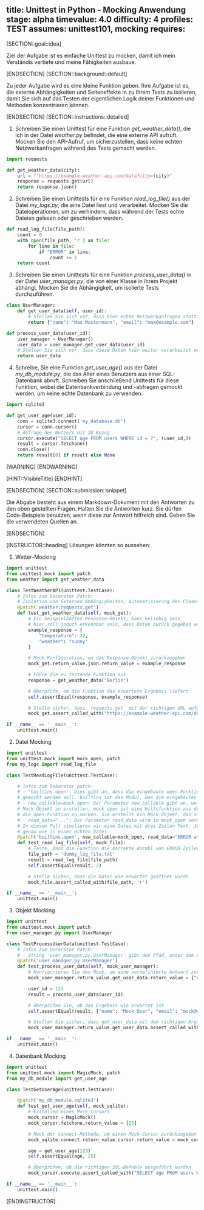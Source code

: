 title: Unittest in Python - Mocking Anwendung
stage: alpha
timevalue: 4.0
difficulty: 4
profiles: TEST
assumes: unittest101, mocking
requires:
---
[SECTION::goal::idea]

Ziel der Aufgabe ist es einfache Unittest zu mocken, damit ich mein Verständis vertiefe und meine Fähigkeiten ausbaue.

[ENDSECTION]
[SECTION::background::default]

Zu jeder Aufgabe wird es eine kleine Funktion geben. Ihre Aufgabe ist es, die externe Abhängigkeiten und Seiteneffekte
in zu Ihrem Tests zu isolieren, damit Sie sich auf das Testen der eigentlichen Logik deiner Funktionen und Methoden
konzentrieren können.

[ENDSECTION]
[SECTION::instructions::detailed]

1. Schreiben Sie einen Unittest für eine Funktion *get_weather_data()*, die ich in der Datei *weather.py* befindet, die eine externe API aufruft. Mocken Sie den API-Aufruf, um
sicherzustellen, dass keine echten Netzwerkanfragen während des Tests gemacht werden.

```Python
import requests

def get_weather_data(city):
    url = f"https://example-weather-api.com/data?city={city}"
    response = requests.get(url)
    return response.json()
```

2. Schreiben Sie einen Unittests für eine Funktion *read_log_file()* aus der Datei *my_logs.py*, die eine Datei liest und verarbeitet. Mocken Sie die Dateioperationen, um zu verhindern, dass während der Tests echte Dateien gelesen oder geschrieben werden.

```Python
def read_log_file(file_path):
    count = 0
    with open(file_path, 'r') as file:
        for line in file:
            if "ERROR" in line:
                count += 1
    return count
```

3. Schreiben Sie einen Unittests für eine Funktion *process_user_data()* in der Datei *user_manager.py*, die von einer Klasse in Ihrem Projekt abhängt. Mocken Sie die Abhängigkeit, um isolierte Tests durchzuführen.

```Python
class UserManager:
    def get_user_data(self, user_id):
        # Stellen Sie sich vor, dass hier echte Netzwerkanfragen stattfinden
        return {"name": "Max Mustermann", "email": "max@example.com"}

def process_user_data(user_id):
    user_manager = UserManager()
    user_data = user_manager.get_user_data(user_id)
    # Stellen Sie sich vor, dass diese Daten hier weiter verarbeitet werden
    return user_data
```

4. Schreibe, Sie eine Funktion *get_user_age()* aus der Datei *my_db_module.py*, die das Alter eines Benutzers aus einer SQL-Datenbank abruft. Schreiben Sie anschließend Unittests für diese Funktion, wobei die Datenbankverbindung und -abfragen gemockt werden, um keine echte Datenbank zu verwenden.

```Python
import sqlite3

def get_user_age(user_id):
    conn = sqlite3.connect('my_database.db')
    cursor = conn.cursor()
    # Abfrage des Nutzers mit ID Bezug
    cursor.execute("SELECT age FROM users WHERE id = ?", (user_id,))
    result = cursor.fetchone()
    conn.close()
    return result[0] if result else None
```

[WARNING]
[ENDWARNING]

[HINT::VisibleTitle]
[ENDHINT]

[ENDSECTION]
[SECTION::submission::snippet]

Die Abgabe besteht aus einem Markdown-Dokument mit den Antworten zu den oben gestellten Fragen.
Halten Sie die Antworten kurz.
Sie dürfen Code-Beispiele benutzen, wenn diese zur Antwort hilfreich sind.
Geben Sie die verwendeten Quellen an.

[ENDSECTION]

[INSTRUCTOR::heading]
Lösungen könnten so aussehen:

1. Wetter-Mocking

```Python
import unittest
from unittest.mock import patch
from weather import get_weather_data

class TestWeatherAPI(unittest.TestCase):
    # Infos zum Decorator Patch:
    # Isolation von Externen Abhängigkeiten, Automatisierung des Cleanups, Simulieren von Verhalten
    @patch('weather.requests.get')
    def test_get_weather_data(self, mock_get):
        # Ein beispielhaftes Response-Objekt, kann beliebig sein
        # hier soll jedoch erkennbar sein, dass Daten zurück gegeben werden
        example_response = {
            "temperature": 22,
            "weather": "sunny"
        }

        # Mock-Konfiguration, um das Response-Objekt zurückzugeben
        mock_get.return_value.json.return_value = example_response

        # Führe die zu testende Funktion aus
        response = get_weather_data("Berlin")

        # Überprüfe, ob die Funktion das erwartete Ergebnis liefert
        self.assertEqual(response, example_response)

        # Stelle sicher, dass `requests.get` mit der richtigen URL aufgerufen wurde
        mock_get.assert_called_with("https://example-weather-api.com/data?city=Berlin")

if __name__ == '__main__':
    unittest.main()
```

2. Datei Mocking

```Python
import unittest
from unittest.mock import mock_open, patch
from my_logs import read_log_file 

class TestReadLogFile(unittest.TestCase):

    # Infos zum Dekorator patch:
    # - 'builtins.open': Dies gibt an, dass die eingebaute open-Funktion, die normalerweise für Dateioperationen verwendet wird, 
    # gemockt werden soll. builtins ist das Modul, das die eingebauten Funktionen in Python enthält.
    # - new_callable=mock_open: Der Parameter new_callable gibt an, welche Klasse oder Funktion verwendet werden soll, um das 
    # Mock-Objekt zu erstellen. mock_open ist eine Hilfsfunktion aus dem unittest.mock-Modul, die speziell dafür entwickelt wurde, 
    # die open-Funktion zu mocken. Sie erstellt ein Mock-Objekt, das sich ähnlich wie ein Dateiobjekt verhält.
    # - read_data="...": Der Parameter read_data wird in mock_open verwendet, um den Inhalt der gemockten Datei festzulegen. 
    # In diesem Fall simulieren wir eine Datei mit drei Zeilen Text. Jedes Vorkommen von \n repräsentiert einen Zeilenumbruch, 
    # genau wie in einer echten Datei.
    @patch('builtins.open', new_callable=mock_open, read_data="ERROR at line 1\nOK at line 2\nERROR at line 3\n")
    def test_read_log_file(self, mock_file):
        # Teste, dass die Funktion die korrekte Anzahl von ERROR-Zeilen zählt
        file_path = 'dummy_log_file.txt'
        result = read_log_file(file_path)
        self.assertEqual(result, 2)

        # Stelle sicher, dass die Datei wie erwartet geöffnet wurde
        mock_file.assert_called_with(file_path, 'r')

if __name__ == '__main__':
    unittest.main()

```

3. Objekt Mocking

```Python
import unittest
from unittest.mock import patch
from user_manager.py import UserManager

class TestProcessUserData(unittest.TestCase):
    # Infos zum Decorator Patch:
    # - String 'user_manager.py.UserManager' gibt den Pfad, unter dem das zu mockende Objekt im Test gefunden werden kann.
    @patch('user_manager.py.UserManager')
    def test_process_user_data(self, mock_user_manager):
        # Konfigurieren Sie den Mock, um eine vordefinierte Antwort zurückzugeben
        mock_user_manager.return_value.get_user_data.return_value = {"name": "Mock User", "email": "mock@example.com"}

        user_id = 123
        result = process_user_data(user_id)

        # Überprüfen Sie, ob das Ergebnis wie erwartet ist
        self.assertEqual(result, {"name": "Mock User", "email": "mock@example.com"})

        # Stellen Sie sicher, dass get_user_data mit dem richtigen Argument aufgerufen wurde
        mock_user_manager.return_value.get_user_data.assert_called_with(user_id)

if __name__ == '__main__':
    unittest.main()
```

4. Datenbank Mocking

```Python
import unittest
from unittest.mock import MagicMock, patch
from my_db_module import get_user_age

class TestGetUserAge(unittest.TestCase):

    @patch('my_db_module.sqlite3')
    def test_get_user_age(self, mock_sqlite):
        # Erstellen eines Mock-Cursors
        mock_cursor = MagicMock()
        mock_cursor.fetchone.return_value = [25]

        # Mock der connect-Methode, um einen Mock-Cursor zurückzugeben
        mock_sqlite.connect.return_value.cursor.return_value = mock_cursor

        age = get_user_age(123)
        self.assertEqual(age, 25)

        # Überprüfen, ob die richtigen SQL-Befehle ausgeführt wurden
        mock_cursor.execute.assert_called_with("SELECT age FROM users WHERE id = ?", (123,))

if __name__ == '__main__':
    unittest.main()
```

[ENDINSTRUCTOR]
